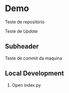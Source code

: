 # Demo

Teste de repositório

Teste de _Update_

## Subheader

Teste de commit da maquina

## Local Development

1. Open index.py